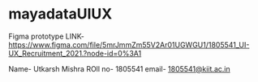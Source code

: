 # mayadataUIUX

Figma prototype LINK- https://www.figma.com/file/5mrJmmZm55V2Ar01UGWGU1/1805541_UI-UX_Recruitment_2021.?node-id=0%3A1

Name- Utkarsh Mishra
ROll no- 1805541
email- 1805541@kiit.ac.in
